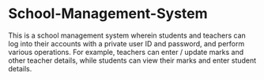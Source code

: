 # School-Management-System
This is a school management system wherein students and teachers can log into their accounts with a private user ID and password, and perform various operations. For example, teachers can enter / update marks and other teacher details, while students can view their marks and enter student details.
